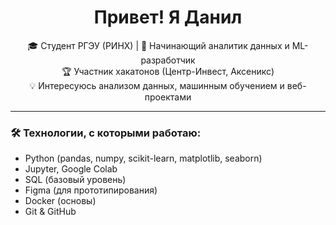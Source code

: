 <h1 align="center">Привет! Я Данил </h1>

<p align="center">
  🎓 Студент РГЭУ (РИНХ) | 🧠 Начинающий аналитик данных и ML-разработчик<br>
  🏆 Участник хакатонов (Центр-Инвест, Аксеникс)<br>
  💡 Интересуюсь анализом данных, машинным обучением и веб-проектами
</p>

---

### 🛠 Технологии, с которыми работаю:
- Python (pandas, numpy, scikit-learn, matplotlib, seaborn)
- Jupyter, Google Colab
- SQL (базовый уровень)
- Figma (для прототипирования)
- Docker (основы)
- Git & GitHub

